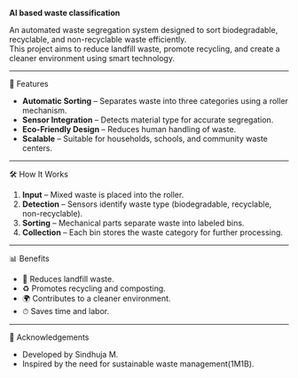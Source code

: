 **AI based waste classification**

An automated waste segregation system designed to sort biodegradable, recyclable, and non-recyclable waste efficiently.  
This project aims to reduce landfill waste, promote recycling, and create a cleaner environment using smart technology.

___________________________________________________________________________________________________________________

🚀 Features
- **Automatic Sorting** – Separates waste into three categories using a roller mechanism.
- **Sensor Integration** – Detects material type for accurate segregation.
- **Eco-Friendly Design** – Reduces human handling of waste.
- **Scalable** – Suitable for households, schools, and community waste centers.

---

🛠 How It Works
1. **Input** – Mixed waste is placed into the roller.
2. **Detection** – Sensors identify waste type (biodegradable, recyclable, non-recyclable).
3. **Sorting** – Mechanical parts separate waste into labeled bins.
4. **Collection** – Each bin stores the waste category for further processing.

---

📊 Benefits
- 🌱 Reduces landfill waste.
- ♻ Promotes recycling and composting.
- 🌍 Contributes to a cleaner environment.
- ⏱ Saves time and labor.

____________________________________________________________________________________________

🙌 Acknowledgements
- Developed by Sindhuja M. 
- Inspired by the need for sustainable waste management(1M1B).
